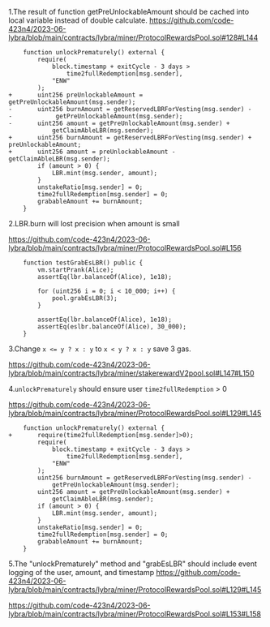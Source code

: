 
1.The result of function getPreUnlockableAmount should be cached into local variable instead of double calculate.
https://github.com/code-423n4/2023-06-lybra/blob/main/contracts/lybra/miner/ProtocolRewardsPool.sol#128#L144

```solidity
    function unlockPrematurely() external {
        require(
            block.timestamp + exitCycle - 3 days >
                time2fullRedemption[msg.sender],
            "ENW"
        );
+       uint256 preUnlockableAmount = getPreUnlockableAmount(msg.sender);
-       uint256 burnAmount = getReservedLBRForVesting(msg.sender) -
-            getPreUnlockableAmount(msg.sender);
-       uint256 amount = getPreUnlockableAmount(msg.sender) +
            getClaimAbleLBR(msg.sender);
+       uint256 burnAmount = getReservedLBRForVesting(msg.sender) + preUnlockableAmount;
+       uint256 amount = preUnlockableAmount - getClaimAbleLBR(msg.sender);
        if (amount > 0) {
            LBR.mint(msg.sender, amount);
        }
        unstakeRatio[msg.sender] = 0;
        time2fullRedemption[msg.sender] = 0;
        grabableAmount += burnAmount;
    }
```

2.LBR.burn will lost precision when amount is small

https://github.com/code-423n4/2023-06-lybra/blob/main/contracts/lybra/miner/ProtocolRewardsPool.sol#L156

```solidity
    function testGrabEsLBR() public {
        vm.startPrank(Alice);
        assertEq(lbr.balanceOf(Alice), 1e18);

        for (uint256 i = 0; i < 10_000; i++) {
            pool.grabEsLBR(3);
        }

        assertEq(lbr.balanceOf(Alice), 1e18);
        assertEq(eslbr.balanceOf(Alice), 30_000);
    }
```

3.Change `x <= y ? x : y` to `x < y ? x : y` save 3 gas.

https://github.com/code-423n4/2023-06-lybra/blob/main/contracts/lybra/miner/stakerewardV2pool.sol#L147#L150

4.`unlockPrematurely` should ensure user `time2fullRedemption` > 0

https://github.com/code-423n4/2023-06-lybra/blob/main/contracts/lybra/miner/ProtocolRewardsPool.sol#L129#L145

```solidity
    function unlockPrematurely() external {
+       require(time2fullRedemption[msg.sender]>0);
        require(
            block.timestamp + exitCycle - 3 days >
                time2fullRedemption[msg.sender],
            "ENW"
        );
        uint256 burnAmount = getReservedLBRForVesting(msg.sender) -
            getPreUnlockableAmount(msg.sender);
        uint256 amount = getPreUnlockableAmount(msg.sender) +
            getClaimAbleLBR(msg.sender);
        if (amount > 0) {
            LBR.mint(msg.sender, amount);
        }
        unstakeRatio[msg.sender] = 0;
        time2fullRedemption[msg.sender] = 0;
        grabableAmount += burnAmount;
    }
```

5.The "unlockPrematurely" method and "grabEsLBR" should include event logging of the user, amount, and timestamp
https://github.com/code-423n4/2023-06-lybra/blob/main/contracts/lybra/miner/ProtocolRewardsPool.sol#L129#L145

https://github.com/code-423n4/2023-06-lybra/blob/main/contracts/lybra/miner/ProtocolRewardsPool.sol#L153#L158